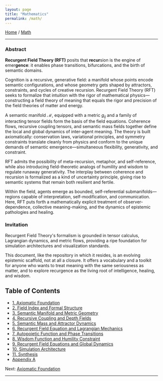 ```yaml
---
layout: page
title: "Mathematics"
permalink: /math/
---
```


[Home](/) / [Math](/math/)

---

### **Abstract**

**Recurgent Field Theory (RFT)** posits that **recur**sion is the engine of emer**gence**: it enables phase transitions, bifurcations, and the birth of semantic domains. 

Cognition is a recursive, generative field: a manifold whose points encode semantic configurations, and whose geometry gets shaped by attractors, constraints, and cycles of creative recursion. Recurgent Field Theory (RFT) seeks to formalize that intuition with the rigor of mathematical physics—constructing a field theory of meaning that equals the rigor and precision of the field theories of matter and energy.

A semantic manifold $\mathcal{M}$, equipped with a metric $g_{ij}$ and a family of interacting tensor fields form the basis of the field equations. Coherence flows, recursive coupling tensors, and semantic mass fields together define the local and global dynamics of inter-agent meaning. The theory is built axiomatically: conservation laws, variational principles, and symmetry constraints translate cleanly from physics and conform to the unique demands of semantic emergence—simultaneous flexibility, generativity, and constraint.

RFT admits the possibility of meta-recursion, metaphor, and self-reference, while also introducing field-theoretic analogs of humility and wisdom to regulate runaway generativity. The interplay between coherence and recursion is formalized as a kind of uncertainty principle, giving rise to semantic systems that remain both resilient and fertile.

Within the field, agents emerge as bounded, self-referential submanifolds—regions capable of interpretation, self-modification, and communication. Here, RFT puts forth a mathematically explicit treatment of observer-dependence, collective meaning-making, and the dynamics of epistemic pathologies and healing.

### **Invitation**

Recurgent Field Theory's formalism is grounded in tensor calculus, Lagrangian dynamics, and metric flows, providing a ripe foundation for simulation architectures and visualization standards.

This document, like the repository in which it resides, is an evolving epistemic scaffold, not at all a closure. It offers a vocabulary and a toolkit for anyone who wants to treat meaning with the same seriousness as matter, and to explore recurgence as the living root of intelligence, healing, and wisdom.

## Table of Contents

- [1. Axiomatic Foundation](/math/01-axiomatic-foundation/)
- [2. Field Index and Formal Structure](/math/02-field-index/)
- [3. Semantic Manifold and Metric Geometry](/math/03-semantic-manifold/)
- [4. Recursive Coupling and Depth Fields](/math/04-recursive-coupling/)
- [5. Semantic Mass and Attractor Dynamics](/math/05-semantic-mass/)
- [6. Recurgent Field Equation and Lagrangian Mechanics](/math/06-recurgent-field-equation/)
- [7. Autopoietic Function and Phase Transitions](/math/07-autopoietic-function/)
- [8. Wisdom Function and Humility Constraint](/math/08-wisdom-function/)
- [9. Recurgent Field Equations and Global Dynamics](/math/09-recurgent-field-equations/)
- [10. Simulation Architecture](/math/10-simulation-architecture/)
- [11. Synthesis](/math/11-synthesis/)
- [Appendix A](/math/appendix-a/) 

Next: [Axiomatic Foundation](/math/01-axiomatic-foundation/)

---

